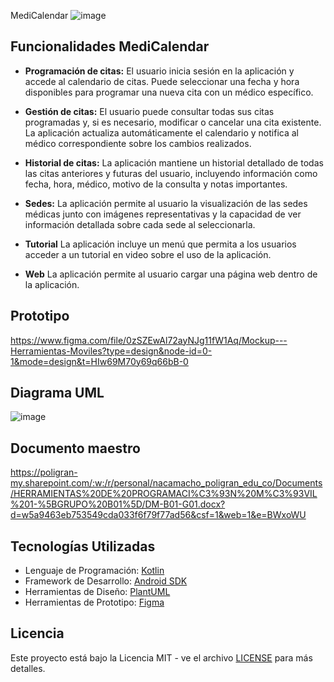 MediCalendar
![image](https://github.com/Ncamacho2/MediCalendar/assets/41797822/ee12fccb-3b5a-4282-b0d6-df0831ec7a06)

## Funcionalidades MediCalendar

- **Programación de citas:**
El usuario inicia sesión en la aplicación y accede al calendario de citas. Puede seleccionar una fecha y hora disponibles para programar una nueva cita con un médico específico.
- **Gestión de citas:**
El usuario puede consultar todas sus citas programadas y, si es necesario, modificar o cancelar una cita existente. La aplicación actualiza automáticamente el calendario y notifica al médico correspondiente sobre los cambios realizados.

- **Historial de citas:**
La aplicación mantiene un historial detallado de todas las citas anteriores y futuras del usuario, incluyendo información como fecha, hora, médico, motivo de la consulta y notas importantes.

- **Sedes:**
La aplicación permite al usuario la visualización de las sedes médicas junto con imágenes representativas y la capacidad de ver información detallada sobre cada sede al seleccionarla.

- **Tutorial**
La aplicación incluye un menú que permita a los usuarios acceder a un tutorial en video sobre el uso de la aplicación.

- **Web**
La aplicación permite al usuario cargar una página web dentro de la aplicación.

## Prototipo

https://www.figma.com/file/0zSZEwAl72ayNJg11fW1Aq/Mockup---Herramientas-Moviles?type=design&node-id=0-1&mode=design&t=HIw69M70y69q66bB-0

## Diagrama UML

![image](https://github.com/Ncamacho2/MediCalendar/assets/41797822/1d63a8e1-2702-48ca-85fa-f3d59f6cd588)

## Documento maestro

https://poligran-my.sharepoint.com/:w:/r/personal/nacamacho_poligran_edu_co/Documents/HERRAMIENTAS%20DE%20PROGRAMACI%C3%93N%20M%C3%93VIL%201-%5BGRUPO%20B01%5D/DM-B01-G01.docx?d=w5a9463eb753549cda033f6f79f77ad56&csf=1&web=1&e=BWxoWU


## Tecnologías Utilizadas

- Lenguaje de Programación: [Kotlin]()
- Framework de Desarrollo: [Android SDK]()
- Herramientas de Diseño: [PlantUML](https://plantuml.com/)
- Herramientas de Prototipo: [Figma]()

## Licencia

Este proyecto está bajo la Licencia MIT - ve el archivo [LICENSE](LICENSE) para más detalles.
